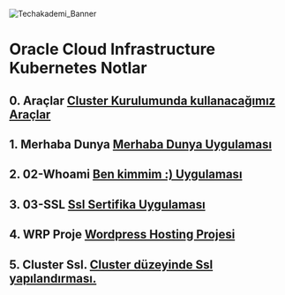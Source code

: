 ![Techakademi_Banner](https://user-images.githubusercontent.com/66215655/143013759-914be3d5-a157-45cb-af62-3f8371cb8ca9.png)

# Oracle Cloud Infrastructure Kubernetes Notlar

## 0. Araçlar [Cluster Kurulumunda kullanacağımız Araçlar](https://github.com/techakademi/OCI-Kubernetes-Notlar/blob/main/00-Araclar)

## 1. Merhaba Dunya [Merhaba Dunya Uygulaması](https://github.com/techakademi/OCI-Kubernetes-Notlar/blob/main/01-Merhaba-Dunya)

## 2. 02-Whoami [Ben kimmim :) Uygulaması](https://github.com/techakademi/OCI-Kubernetes-Notlar/blob/main/02-Whoami)

## 3. 03-SSL [Ssl Sertifika Uygulaması](https://github.com/techakademi/OCI-Kubernetes-Notlar/blob/main/03-SSL-Uygulama)

## 4. WRP Proje [Wordpress Hosting Projesi](https://github.com/techakademi/OCI-Kubernetes-Notlar/blob/main/04-WordpressProjesi)

## 5. Cluster Ssl. [Cluster düzeyinde Ssl yapılandırması.](https://github.com/techakademi/OCI-Kubernetes-Notlar/blob/main/05-Cluster-Ssl)
